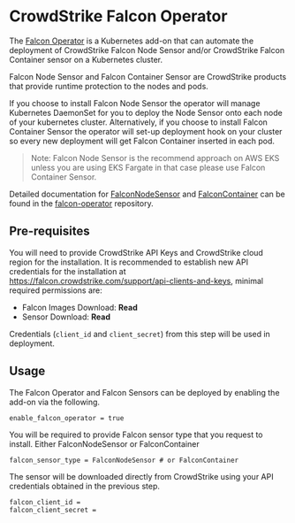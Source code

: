 # CrowdStrike Falcon Operator

The [Falcon Operator](https://github.com/crowdstrike/falcon-operator) is a Kubernetes add-on that can automate the deployment of CrowdStrike Falcon Node Sensor and/or CrowdStrike Falcon Container sensor on a Kubernetes cluster.

Falcon Node Sensor and Falcon Container Sensor are CrowdStrike products that provide runtime protection to the nodes and pods.

If you choose to install Falcon Node Sensor the operator will manage Kubernetes DaemonSet for you to deploy the Node Sensor onto each node of your kubernetes cluster. Alternatively, if you choose to install Falcon Container Sensor the operator will set-up deployment hook on your cluster so every new deployment will get Falcon Container inserted in each pod.

> Note: Falcon Node Sensor is the recommend approach on AWS EKS unless you are using EKS Fargate in that case please use Falcon Container Sensor.

Detailed documentation for [FalconNodeSensor](https://github.com/CrowdStrike/falcon-operator/tree/main/docs/node) and [FalconContainer](https://github.com/CrowdStrike/falcon-operator/tree/main/docs/container) can be found in the [falcon-operator](https://github.com/CrowdStrike/falcon-operator) repository.

## Pre-requisites

You will need to provide CrowdStrike API Keys and CrowdStrike cloud region for the installation. It is recommended to establish new API credentials for the installation at https://falcon.crowdstrike.com/support/api-clients-and-keys, minimal required permissions are:

 - Falcon Images Download: **Read**
 - Sensor Download: **Read**

Credentials (`client_id` and `client_secret`) from this step will be used in deployment.

## Usage

The Falcon Operator and Falcon Sensors can be deployed by enabling the add-on via the following.

```hcl
enable_falcon_operator = true
```

You will be required to provide Falcon sensor type that you request to install. Either FalconNodeSensor or FalconContainer
```
falcon_sensor_type = FalconNodeSensor # or FalconContainer
```

The sensor will be downloaded directly from CrowdStrike using your API credentials obtained in the previous step.
```
falcon_client_id =
falcon_client_secret =
```
